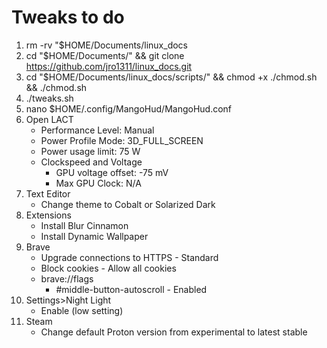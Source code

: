 # Tweaks to do

1. rm -rv "$HOME/Documents/linux_docs
2. cd "$HOME/Documents/" && git clone https://github.com/jro1311/linux_docs.git
3. cd "$HOME/Documents/linux_docs/scripts/" && chmod +x ./chmod.sh && ./chmod.sh
4. ./tweaks.sh
5. nano $HOME/.config/MangoHud/MangoHud.conf
6. Open LACT
    - Performance Level: Manual
    - Power Profile Mode: 3D_FULL_SCREEN
    - Power usage limit: 75 W
    - Clockspeed and Voltage
        - GPU voltage offset: -75 mV
        - Max GPU Clock: N/A
7. Text Editor
    - Change theme to Cobalt or Solarized Dark
8. Extensions
    - Install Blur Cinnamon
    - Install Dynamic Wallpaper
9. Brave
    - Upgrade connections to HTTPS - Standard
    - Block cookies - Allow all cookies
    - brave://flags
        - #middle-button-autoscroll - Enabled
10. Settings>Night Light
    - Enable (low setting)
11. Steam
    - Change default Proton version from experimental to latest stable
